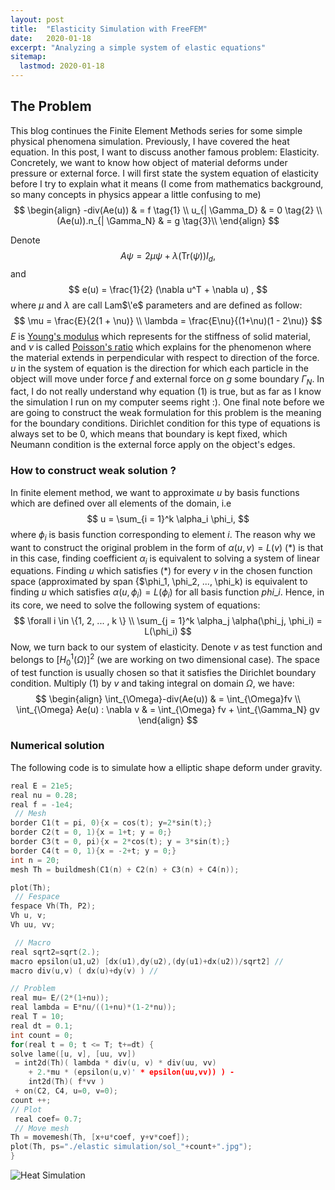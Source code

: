 ```yaml
---
layout: post
title:  "Elasticity Simulation with FreeFEM"
date:   2020-01-18
excerpt: "Analyzing a simple system of elastic equations"
sitemap:
  lastmod: 2020-01-18
---
```


## The Problem
This blog continues the Finite Element Methods series for some simple physical phenomena simulation. Previously, I have covered the heat equation. In this post, I want to discuss another famous  problem: Elasticity. Concretely, we want to know how object of material deforms under pressure or external force. I will first state the system equation of elasticity before I try to explain what it means (I come from mathematics background, so many concepts in physics appear a little confusing to me)
$$
\begin{align}
-div(Ae(u)) & = f \tag{1} \\
u_{| \Gamma_D} & = 0 \tag{2} \\
(Ae(u)).n_{| \Gamma_N} & = g \tag{3}\\
\end{align}
$$

Denote
$$
A \psi = 2 \mu \psi + \lambda (\text{Tr}(\psi)) I_d ,
$$
and
$$
e(u) = \frac{1}{2} (\nabla u^T + \nabla u) ,
$$
where $\mu$ and $\lambda$ are call Lam$\'e$ parameters and are defined as follow:
$$
\mu = \frac{E}{2(1 + \nu)} \\
\lambda = \frac{E\nu}{(1+\nu)(1 - 2\nu)}
$$
 $E$ is [Young's modulus]([https://en.wikipedia.org/wiki/Young%27s_modulus](https://en.wikipedia.org/wiki/Young's_modulus)) which represents for the stiffness of solid material, and $\nu$ is called [Poisson's ratio](https://en.wikipedia.org/wiki/Poisson's_ratio) which explains for the phenomenon where the material extends in perpendicular with respect to direction of the force.  $u$ in the system of equation is the direction for which each particle in the object will move under force $f$ and external force on $g$ some boundary $\Gamma_N$.  In fact, I do not really understand why equation (1) is true, but as far as I know the simulation I run on my computer seems right :). One final note before we are going to construct the weak formulation for this problem is the meaning for the boundary conditions. Dirichlet condition for this type of equations is always set to be 0, which means that boundary is kept fixed, which Neumann condition is the external force apply on the object's edges.



### How to construct weak solution ?

In finite element method, we want to approximate $u$ by basis functions which are defined over all elements of the domain, i.e
$$
u = \sum_{i = 1}^k \alpha_i \phi_i,
$$
where $\phi_i$ is basis function corresponding to element $i$. The reason why we want to construct the original problem in the form of $\alpha(u, v) = L(v)$ (*) is that in this case, finding coefficient $\alpha_i$ is equivalent to solving a system of linear equations. Finding $u$ which satisfies (\*) for every $v$ in the chosen function space (approximated by span {$\phi\_1, \phi\_2, ..., \phi\_k) is equivalent to finding $u$ which satisfies $\alpha(u, \phi_i) = L(\phi_i)$ for all basis function $phi\_i$. Hence, in its core, we need to solve the following system of equations:
$$
\forall i \in \{1, 2, ... , k \} \\
\sum_{j = 1}^k \alpha_j \alpha(\phi_j, \phi_i) = L(\phi_i)
$$
Now, we turn back to our system of elasticity. Denote $v$ as test function and belongs to $[H^1_0 (\Omega)]^2$ (we are working on  two dimensional case). The space of test function is usually chosen so that it satisfies the Dirichlet boundary condition. Multiply (1) by $v$ and taking integral on domain $\Omega$, we have:
$$
\begin{align}
\int_{\Omega}-div(Ae(u)) & = \int_{\Omega}fv \\
\int_{\Omega} Ae(u) : \nabla v & = \int_{\Omega} fv + \int_{\Gamma_N} gv
\end{align}
$$


### Numerical solution 

The following code is to simulate how a elliptic shape deform under gravity.

```c++
real E = 21e5;
real nu = 0.28;
real f = -1e4;
 // Mesh
border C1(t = pi, 0){x = cos(t); y=2*sin(t);}
border C2(t = 0, 1){x = 1+t; y = 0;}
border C3(t = 0, pi){x = 2*cos(t); y = 3*sin(t);}
border C4(t = 0, 1){x = -2+t; y = 0;}
int n = 20;
mesh Th = buildmesh(C1(n) + C2(n) + C3(n) + C4(n));

plot(Th);
 // Fespace
fespace Vh(Th, P2);
Vh u, v;
Vh uu, vv;

 // Macro
real sqrt2=sqrt(2.);
macro epsilon(u1,u2) [dx(u1),dy(u2),(dy(u1)+dx(u2))/sqrt2] //
macro div(u,v) ( dx(u)+dy(v) ) //

// Problem
real mu= E/(2*(1+nu));
real lambda = E*nu/((1+nu)*(1-2*nu));
real T = 10;
real dt = 0.1;
int count = 0;
for(real t = 0; t <= T; t+=dt) {
solve lame([u, v], [uu, vv])
 = int2d(Th)( lambda * div(u, v) * div(uu, vv) 
	+ 2.*mu * (epsilon(u,v)' * epsilon(uu,vv)) ) - 
	int2d(Th)( f*vv )
 + on(C2, C4, u=0, v=0);
count ++;
// Plot
 real coef= 0.7;
 // Move mesh
Th = movemesh(Th, [x+u*coef, y+v*coef]);
plot(Th, ps="./elastic simulation/sol_"+count+".jpg");
}
```

![Heat Simulation](\img\elastic-simulation.gif)






